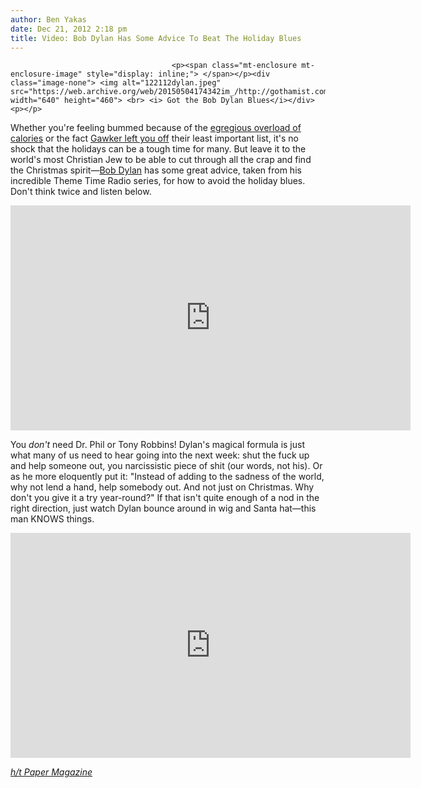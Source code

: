 ```yaml
---
author: Ben Yakas
date: Dec 21, 2012 2:18 pm
title: Video: Bob Dylan Has Some Advice To Beat The Holiday Blues
---
```


	
										<p><span class="mt-enclosure mt-enclosure-image" style="display: inline;"> </span></p><div class="image-none"> <img alt="122112dylan.jpeg" src="https://web.archive.org/web/20150504174342im_/http://gothamist.com/attachments/byakas/122112dylan.jpeg" width="640" height="460"> <br> <i> Got the Bob Dylan Blues</i></div> <p></p>

<p>Whether you&apos;re feeling bummed because of the <a href="https://web.archive.org/web/20150504174342/http://gothamist.com/2012/12/20/holiday_foods.php">egregious overload of calories</a> or the fact <a href="https://web.archive.org/web/20150504174342/http://gawker.com/5965621/the-50-least-important-writers-of-2012/gallery/1">Gawker left you off</a> their least important list, it&apos;s no shock that the holidays can be a tough time for many. But leave it to the world&apos;s most Christian Jew to be able to cut through all the crap and find the Christmas spirit&#x2014;<a href="https://web.archive.org/web/20150504174342/http://gothamist.com/tags/bobdylan">Bob Dylan</a> has some great advice, taken from his incredible Theme Time Radio series, for how to avoid the holiday blues. Don&apos;t think twice and listen below.</p>

<p><iframe width="640" height="360" src="https://web.archive.org/web/20150504174342if_/http://www.youtube.com/embed/fAOsIBsU0iw" frameborder="0" allowfullscreen></iframe></p>

<p>You <em>don&apos;t</em> need Dr. Phil or Tony Robbins! Dylan&apos;s magical formula is just what many of us need to hear going into the next week: shut the fuck up and help someone out, you narcissistic piece of shit (our words, not his). Or as he more eloquently put it: &quot;Instead of adding to the sadness of the world, why not lend a hand, help somebody out. And not just on Christmas. Why don&apos;t you give it a try year-round?&quot; If that isn&apos;t quite enough of a nod in the right direction, just watch Dylan bounce around in wig and Santa hat&#x2014;this man KNOWS things.</p>

<p><iframe width="640" height="360" src="https://web.archive.org/web/20150504174342if_/http://www.youtube.com/embed/a8qE6WQmNus" frameborder="0" allowfullscreen></iframe></p>

<p><em><a href="https://web.archive.org/web/20150504174342/https://twitter.com/papermagazine/status/281756493664092160">h/t Paper Magazine</a></em></p>					
										
									
				